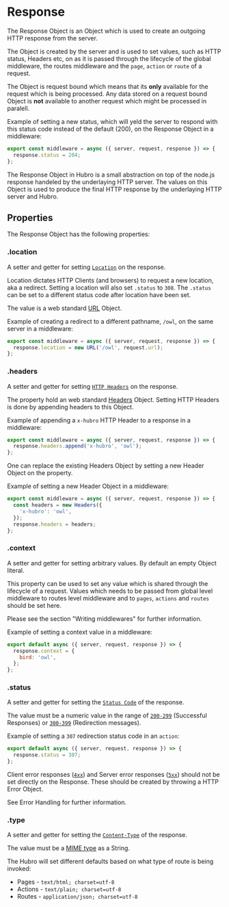 # Response

The Response Object is an Object which is used to create an outgoing HTTP response from the server. 

The Object is created by the server and is used to set values, such as HTTP status, Headers etc, on as it is passed through the lifecycle of the global middleware, the routes middleware and the `page`, `action` or `route` of a request. 

The Object is request bound which means that its **only** available for the request which is being processed. Any data stored on a request bound Object is **not** available to another request which might be processed in paralell.

Example of setting a new status, which will yeld the server to respond with this status code instead of the default (200), on the Response Object in a middleware: 

```js
export const middleware = async ({ server, request, response }) => {
  response.status = 204;
};
```

The Response Object in Hubro is a small abstraction on top of the node.js response handeled by the underlaying HTTP server. The values on this Object is used to produce the final HTTP response by the underlaying HTTP server and Hubro.

## Properties

The Response Object has the following properties:

### .location

A setter and getter for setting [`Location`](https://developer.mozilla.org/en-US/docs/Web/HTTP/Headers/Location) on the response.

Location dictates HTTP Clients (and browsers) to request a new location, aka a redirect. Setting a location will also set `.status` to `308`. The `.status` can be set to a different status code after location have been set.

The value is a web standard [URL](https://developer.mozilla.org/en-US/docs/Web/API/URL) Object.

Example of creating a redirect to a different pathname, `/owl`, on the same server in a middleware:

```js
export const middleware = async ({ server, request, response }) => {
  response.location = new URL('/owl', request.url);
};
```

### .headers

A setter and getter for setting [`HTTP Headers`](https://developer.mozilla.org/en-US/docs/Web/HTTP/Headers) on the response.

The property hold an web standard [Headers](https://developer.mozilla.org/en-US/docs/Web/API/Headers) Object. Setting HTTP Headers is done by appending headers to this Object. 

Example of appending a `x-hubro` HTTP Header to a response in a middleware:

```js
export const middleware = async ({ server, request, response }) => {
  response.headers.append('x-hubro', 'owl');
};
```

One can replace the existing Headers Object by setting a new Header Object on the property.

Example of setting a new Header Object in a middleware:

```js
export const middleware = async ({ server, request, response }) => {
  const headers = new Headers({
    'x-hubro': 'owl',
  });
  response.headers = headers;
};
```

### .context

A setter and getter for setting arbitrary values. By default an empty Object literal.

This property can be used to set any value which is shared through the lifecycle of a request. Values which needs to be passed from global level middleware to routes level middleware and to `pages`, `actions`  and `routes` should be set here.

Please see the section "Writing middlewares" for further information.

Example of setting a context value in a middleware:

```js
export default async ({ server, request, response }) => {
  response.context = {
    bird: 'owl',
  };
};
```

### .status

A setter and getter for setting the [`Status Code`](https://developer.mozilla.org/en-US/docs/Web/HTTP/Status) of the response.

The value must be a numeric value in the range of [`200-299`](https://developer.mozilla.org/en-US/docs/Web/HTTP/Status#successful_responses) (Successful Responses) or [`300-399`](https://developer.mozilla.org/en-US/docs/Web/HTTP/Status#redirection_messages) (Redirection messages).

Example of setting a `307` redirection status code in an `action`:

```js
export default async ({ server, request, response }) => {
  response.status = 307;
};
```

Client error responses ([`4xx`](https://developer.mozilla.org/en-US/docs/Web/HTTP/Status#client_error_responses)) and Server error responses ([`5xx`](https://developer.mozilla.org/en-US/docs/Web/HTTP/Status#server_error_responses)) should not be set directly on the Response. These should be created by throwing a HTTP Error Object. 

See Error Handling for further information.

### .type

A setter and getter for setting the [`Content-Type`](https://developer.mozilla.org/en-US/docs/Web/HTTP/Headers/Content-Type) of the response.

The value must be a [MIME type](https://developer.mozilla.org/en-US/docs/Learn/Server-side/Configuring_server_MIME_types) as a String.

The Hubro will set different defaults based on what type of route is being invoked:

 * Pages - `text/html; charset=utf-8`
 * Actions - `text/plain; charset=utf-8`
 * Routes - `application/json; charset=utf-8`
